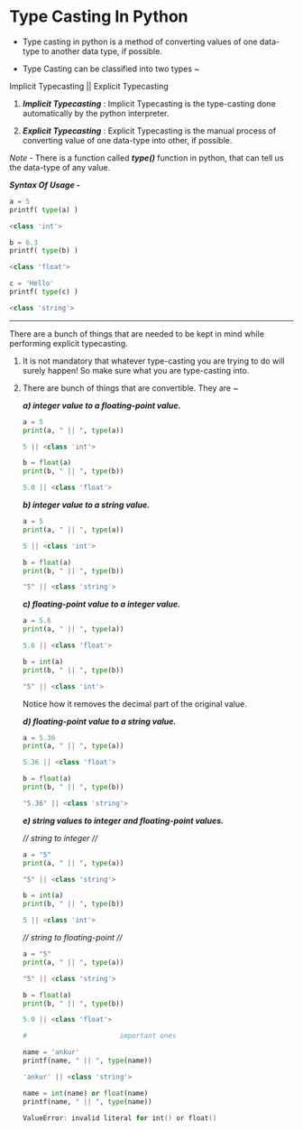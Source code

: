 # Type Casting In Python

* Type casting in python is a method of converting values of one data-type to another data type, if possible.

* Type Casting can be classified into two types ~

Implicit Typecasting || Explicit Typecasting

01. **_Implicit Typecasting_** : Implicit Typecasting is the type-casting done automatically by the python interpreter.

02. **_Explicit Typecasting_** : Explicit Typecasting is the manual process of converting value of one data-type into other, if possible.

_Note_ - There is a function called **_type()_** function in python, that can tell us the data-type of any value.

**_Syntax Of Usage -_**
```python
a = 5
printf( type(a) )
```
```powershell
<class 'int'>
```

```python
b = 6.3
printf( type(b) )
```
```powershell
<class 'float'>
```

```python
c = 'Hello'
printf( type(c) )
```
```powershell
<class 'string'>
```
-------------------------------------------------

There are a bunch of things that are needed to be kept in mind while performing explicit typecasting.

01. It is not mandatory that whatever type-casting you are trying to do will surely happen! So make sure what you are type-casting into.

02. There are bunch of things that are convertible. They are ~

    ***a) integer value to a floating-point value.***
    ```python
    a = 5
    print(a, " || ", type(a))
    ```
    ```powershell
    5 || <class 'int'>
    ```

    ```python
    b = float(a)
    print(b, " || ", type(b))
    ```
    ```powershell
    5.0 || <class 'float'>
    ``` 


    ***b) integer value to a string value.***
    ```python
    a = 5
    print(a, " || ", type(a))
    ```
    ```powershell
    5 || <class 'int'>
    ``` 

    ```python
    b = float(a)
    print(b, " || ", type(b))
    ```
    ```powershell
    "5" || <class 'string'>
    ```

    ***c) floating-point value to a integer value.***
    ```python
    a = 5.6
    print(a, " || ", type(a))
    ```
    ```powershell 
    5.6 || <class 'float'>
    ```

    ```python
    b = int(a)
    print(b, " || ", type(b))
    ```
    ```powershell
    "5" || <class 'int'>
    ```
    Notice how it removes the decimal part of the original value.

    ***d) floating-point value to a string value.***
    ```python
    a = 5.36
    print(a, " || ", type(a))
    ```
    ```powershell
    5.36 || <class 'float'>
    ```

    ```python
    b = float(a)
    print(b, " || ", type(b))
    ```
    ```powershell
    "5.36" || <class 'string'>
    ```

    ***e) string values to integer and floating-point values.***

    *// string to integer //*
    ```python
    a = "5"
    print(a, " || ", type(a))
    ```
    ```powershell
    "5" || <class 'string'>
    ```

    ```python
    b = int(a)
    print(b, " || ", type(b))
    ```

    ```powershell
    5 || <class 'int'>
    ```

    *// string to floating-point //*
    ```python
    a = "5"
    print(a, " || ", type(a))
    ```
    ```powershell
    "5" || <class 'string'>
    ```

    ```python
    b = float(a)
    print(b, " || ", type(b))
    ```
    ```powershell
    5.0 || <class 'float'>
    ```

    ```python
    #                       important ones
    ```

    ```python
    name = 'ankur'
    printf(name, " || ", type(name))
    ```
    ```powershell
    'ankur' || <class 'string'>
    ```

    ```python
    name = int(name) or float(name)
    printf(name, " || ", type(name))
    ```
    ```powershell
    ValueError: invalid literal for int() or float()
    ```